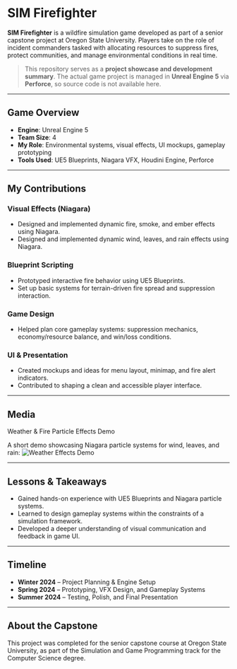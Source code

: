 # SIM Firefighter

**SIM Firefighter** is a wildfire simulation game developed as part of a senior capstone project at Oregon State University. Players take on the role of incident commanders tasked with allocating resources to suppress fires, protect communities, and manage environmental conditions in real time.

> This repository serves as a **project showcase and development summary**. The actual game project is managed in **Unreal Engine 5** via **Perforce**, so source code is not available here.

---

## Game Overview

- **Engine**: Unreal Engine 5  
- **Team Size**: 4  
- **My Role**: Environmental systems, visual effects, UI mockups, gameplay prototyping  
- **Tools Used**: UE5 Blueprints, Niagara VFX, Houdini Engine, Perforce  

---

## My Contributions

### Visual Effects (Niagara)
- Designed and implemented dynamic fire, smoke, and ember effects using Niagara.
- Designed and implemented dynamic wind, leaves, and rain effects using Niagara.

### Blueprint Scripting
- Prototyped interactive fire behavior using UE5 Blueprints.
- Set up basic systems for terrain-driven fire spread and suppression interaction.

### Game Design
- Helped plan core gameplay systems: suppression mechanics, economy/resource balance, and win/loss conditions.

### UI & Presentation
- Created mockups and ideas for menu layout, minimap, and fire alert indicators.
- Contributed to shaping a clean and accessible player interface.

---

## Media

Weather & Fire Particle Effects Demo

A short demo showcasing Niagara particle systems for wind, leaves, and rain:
![Weather Effects Demo](weather.gif)

---

## Lessons & Takeaways

- Gained hands-on experience with UE5 Blueprints and Niagara particle systems.
- Learned to design gameplay systems within the constraints of a simulation framework.
- Developed a deeper understanding of visual communication and feedback in game UI.

---

## Timeline

- **Winter 2024** – Project Planning & Engine Setup  
- **Spring 2024** – Prototyping, VFX Design, and Gameplay Systems  
- **Summer 2024** – Testing, Polish, and Final Presentation

---

## About the Capstone

This project was completed for the senior capstone course at Oregon State University, as part of the Simulation and Game Programming track for the Computer Science degree.


